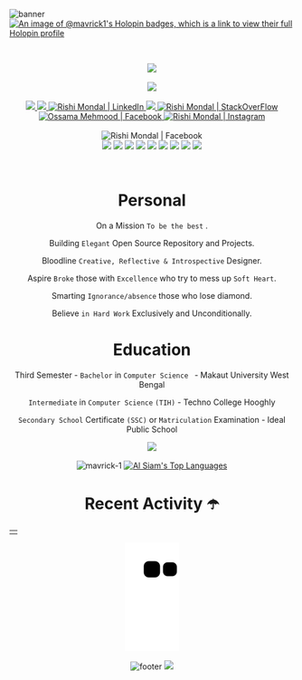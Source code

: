<!--- assets are created on Canva --->
<!--- Feel free to download the assets and use them in your profile --->
<!--- to upload an asset, create an issue on any of your repositories and add files, the link will be generated --->


<!--- animated text, to copy, just replace the lines with your choice or visit https://readme-typing-svg.herokuapp.com --->
  
<!---



--->
  
<!--- header image --->
![banner](https://github.com/MAVRICK-1/MAVRICK-1/assets/146999057/e0d3748e-a7fe-4bf0-ba79-6f372265eab3)
[![An image of @mavrick1's Holopin badges, which is a link to view their full Holopin profile](https://holopin.me/mavrick1)](https://holopin.io/@mavrick1)

<div align="center">
  
<p align="left">
  <img alt="" style="{max-height: 0px}" src="">
</p>

  
<!--- portfolio launch image --->
  
<a href="http://MAVRICK-1.github.io">
  
  <img height="300" src="https://user-images.githubusercontent.com/60597290/151966205-54a50cb6-2401-49bc-992c-dd926c8ecd09.svg"/>
  
  ![](https://komarev.com/ghpvc/?username=MAVRICK-1&color=blueviolet&label=Profile+Views)
</a>

  
<!--- social media icons, you can find them in the assets directory of this repo --->
  
<a href="#">
    <img height="55" src="https://user-images.githubusercontent.com/60597290/152035696-80cad2ec-b4dd-4552-88e6-b6b466124f5b.png" />
</a>

<a href="#">
    <img height="55" src="https://user-images.githubusercontent.com/60597290/152035929-b7f75d38-e1c2-4325-a97e-7b934b8534e2.png" />
</a>
  
<a href="#" target="_blank">
  <img height="55" alt="Rishi Mondal | LinkedIn"  src="https://user-images.githubusercontent.com/60597290/152035581-a7c6c0c3-65c3-4160-89c0-e90ddc1e8d4e.png"/>
</a>
  
<a href="#">
    <img height="55" src="https://user-images.githubusercontent.com/60597290/152042608-2ae071b9-2a64-49be-a49d-f830152cf8d4.png" />
</a>
  
<a href="#" target="_blank">
  <img height="55" alt="Rishi Mondal | StackOverFlow" src="https://user-images.githubusercontent.com/60597290/152035786-d00aa1c3-56af-4d45-8a3c-15846d1a123d.png" />
</a>

  
<a href="#" target="_blank">
  <img height="55" alt="Ossama Mehmood | Facebook" src="https://user-images.githubusercontent.com/60597290/152035015-605f666e-bfe9-4723-a900-0b1e2790b8f1.png" />
</a>
  
<a href="https://www.instagram.com/realmavrick_1/?hl=en" target="_blank">
  <img height="55" alt="Rishi Mondal | Instagram"  src="https://user-images.githubusercontent.com/60597290/152036063-21242e52-af65-4a33-af5d-790466244407.png" target="-blank">
</a>

  
<!--- a bit of vertical space & languages text --->
  
<div>&nbsp;</div>
  
<img height="65" alt="Rishi Mondal | Facebook" src="https://user-images.githubusercontent.com/60597290/152353234-0715ffd6-7680-4536-9fdc-ef1abc74c469.svg" />

<div></div>
  
  
<!--- language icons --->
  
  
<img height="100" src="https://user-images.githubusercontent.com/60597290/152359293-4c3dc461-2be7-4d75-b5e3-6244637020e1.png" />
<img height="100" src="https://user-images.githubusercontent.com/60597290/152362823-eb0e032a-5c84-4832-803c-c77bf5b558a0.png" />
<img height="100" src="https://user-images.githubusercontent.com/60597290/152361790-b7faad3d-5f95-468a-aa51-e38f39419ec4.png" />
<img height="100" src="https://user-images.githubusercontent.com/60597290/152363164-01140f44-5328-4ea3-8d95-fec21af7e295.png" />
<img height="100" src="https://user-images.githubusercontent.com/60597290/152366195-2a7a5be2-acc8-485c-9908-861bcfaa3f2b.png" />
<img height="100" src="https://user-images.githubusercontent.com/60597290/152366251-81e7024b-81c6-422c-ae71-ad035850d030.png" />
<img height="100" src="https://user-images.githubusercontent.com/60597290/152366230-0d5c915e-b212-49cc-b5d5-00d50b1493f6.png" />
<img height="100" src="https://user-images.githubusercontent.com/60597290/152366154-ec1ddf07-fcf8-41f5-a5f8-ccfc331622a2.png" />
<img height="100" src="https://user-images.githubusercontent.com/60597290/152366741-4ebfc910-49b4-4365-829d-89f9a5873ff5.png" />
  
  
&nbsp;
<!-- <h1 align="center">
  ABOUT ME
</h1>
  
<img width="130" height="150" src="https://raw.githubusercontent.com/ossamamehmood/ossamamehmood/main/assets/icons/about.png" />
   -->


  
  <!--- Personal --->  
  
<h1 align="center">
    Personal 
    </h2>

On a Mission `To be the best` .
  
Building `Elegant` Open Source Repository and Projects.
  
Bloodline `Creative, Reflective & Introspective` Designer.
  
Aspire `Broke` those with `Excellence` who try to mess up `Soft Heart`.
  
Smarting `Ignorance/absence` those who lose diamond.
  
Believe `in Hard Work` Exclusively and Unconditionally.
  
  
  <!--- Education --->  
  
  
<h1 align="center">
    Education 
    </h2>

  Third Semester - `Bachelor` in `Computer Science ` - Makaut University West Bengal
  
  `Intermediate` in `Computer Science` `(TIH)` - Techno College Hooghly 
  
  `Secondary School` Certificate `(SSC)` or `Matriculation` Examination - Ideal Public School

  <!--- Portfolio/Website --->  
<!---
<h1 align="center">
    Portfolio/Website
    </h2>
  
  `Personal Website` -> <a href="https://ossamamehmood.github.io" target="_blank">`Ossama Mehmood`</a>
  
  `Behance (Portfolio)` -> <a href="https://www.behance.net/ossamamehmood" target="_blank">`Ossama Mehmood`</a>

  `Figma (UI/UX)` -> <a href="https://www.figma.com/@ossamamehmood" target="_blank">`Ossama Mehmood`</a>
  
  `Linktree` -> <a href="https://linktr.ee/ossamamehmood" target="_blank">`Ossama Mehmood`</a>
  
  --->
  <!--- Buy Me a Coffee ☕ ---> 
  
<!--- <h3 align="center"></h3>
<p><a href="https://www.buymeacoffee.com/ossamamehmood"> <img align="center" src="https://cdn.buymeacoffee.com/buttons/v2/default-pink.png" height="40" width="160" alt="oss amehmood" /></a><a href="https://ko-fi.com/ossamamehmood">
<img align="center" src="https://cdn.ko-fi.com/cdn/kofi3.png?v=3" height="40" width="160" alt="ossamamehmood" /></a></p> --->

  
  <!--- adding 3D earth icon to show some love for the environment 🌏 --->
  
<img height="40" src="https://user-images.githubusercontent.com/60597290/152370900-69dce999-2e00-4227-9547-917fa1a4b06e.png" />
  
<p align="center">
  <img width="400px" src="https://github-readme-streak-stats.herokuapp.com/?user=mavrick-1&" alt="mavrick-1" />
   <a href="https://github.com/MAVRICK-1"><img alt="Al Siam's Top Languages" src="https://denvercoder1-github-readme-stats.vercel.app/api/top-langs/?username=MAVRICK-1&langs_count=8&layout=compact&theme=react&border_color=7F3FBF&bg_color=0D1117&title_color=F85D7F&icon_color=F8D866" height="192px" width="49.5%"/></a>
  
</p>
<!--<p><img align="center" src="https://github-readme-stats.vercel.app/api/top-langs?username=mavrick-1&show_icons=true&locale=en&layout=compact" alt="mavrick-1" /></p>

<!--- Recent Activity ☂️ ---> 

<h1 align="center">
    Recent Activity ☂️
    </h2>
<table align="center">
  <tr>
    <div style="text-align: center;">
    <td align="left">
<!--START_SECTION:activity-->
<!--END_SECTION:activity-->

 </td>
   </div>
  </tr>
</table>



<!--- Github snack contribution graph --->
  
<div align="center"> <img src="https://raw.githubusercontent.com/muhiqsimui/muhiqsimui/output/github-contribution-grid-snake.svg" /></div>

<!--- building footer with spaceship question --->
  
![footer](https://user-images.githubusercontent.com/60597290/152518980-fa55fbc8-81fe-4bba-bf52-21320455e217.png)
<img height="50" src="https://user-images.githubusercontent.com/60597290/152519754-992acfbc-39df-489d-a01a-72ea86a08996.png" />
  
 </div>
